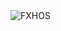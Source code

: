 <div align="justify">
<picture>
    <source media="(prefers-color-scheme: dark)" srcset="https://i.ibb.co/jZ3dztNq/output-gif.gif">
    <source media="(prefers-color-scheme: light)" srcset="https://i.ibb.co/jZ3dztNq/output-gif.gif">
    <img alt="FXHOS" src="https://i.ibb.co/jZ3dztNq/output-gif.gif">
</picture>
</div>